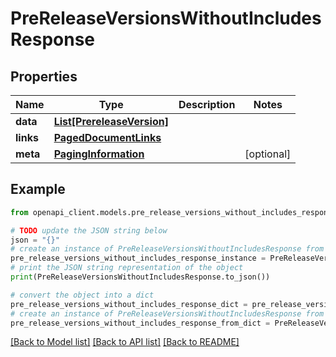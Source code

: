# PreReleaseVersionsWithoutIncludesResponse


## Properties

Name | Type | Description | Notes
------------ | ------------- | ------------- | -------------
**data** | [**List[PrereleaseVersion]**](PrereleaseVersion.md) |  | 
**links** | [**PagedDocumentLinks**](PagedDocumentLinks.md) |  | 
**meta** | [**PagingInformation**](PagingInformation.md) |  | [optional] 

## Example

```python
from openapi_client.models.pre_release_versions_without_includes_response import PreReleaseVersionsWithoutIncludesResponse

# TODO update the JSON string below
json = "{}"
# create an instance of PreReleaseVersionsWithoutIncludesResponse from a JSON string
pre_release_versions_without_includes_response_instance = PreReleaseVersionsWithoutIncludesResponse.from_json(json)
# print the JSON string representation of the object
print(PreReleaseVersionsWithoutIncludesResponse.to_json())

# convert the object into a dict
pre_release_versions_without_includes_response_dict = pre_release_versions_without_includes_response_instance.to_dict()
# create an instance of PreReleaseVersionsWithoutIncludesResponse from a dict
pre_release_versions_without_includes_response_from_dict = PreReleaseVersionsWithoutIncludesResponse.from_dict(pre_release_versions_without_includes_response_dict)
```
[[Back to Model list]](../README.md#documentation-for-models) [[Back to API list]](../README.md#documentation-for-api-endpoints) [[Back to README]](../README.md)


